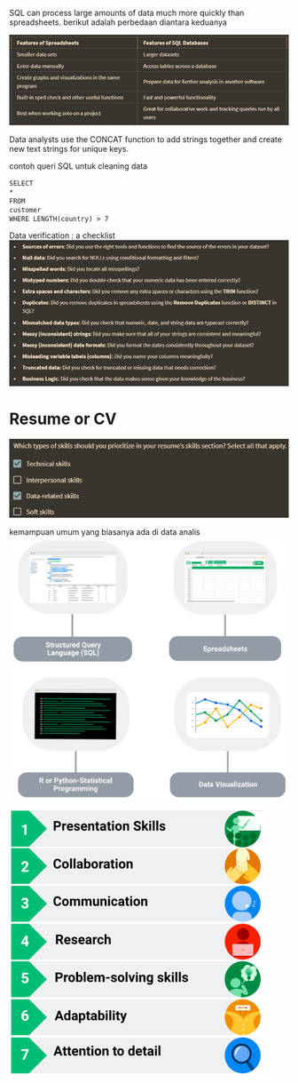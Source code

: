 SQL can process large amounts of data much more quickly than spreadsheets. berikut adalah perbedaan diantara keduanya

![227dfc45714bdde63d6db316ac644a07.png](../../../../_resources/227dfc45714bdde63d6db316ac644a07.png)

Data analysts use the CONCAT function to add strings together and create new text strings for unique keys.

contoh queri SQL untuk cleaning data 

	SELECT 
	*
	FROM
	customer
	WHERE LENGTH(country) > 7
	
	
Data verification :  a checklist
![e32b99dbbaac0776ddf35b294225ff14.png](../../../../_resources/e32b99dbbaac0776ddf35b294225ff14.png)

# Resume or CV
![0895d2cce3ece8310195532a2a3f716d.png](../../../../_resources/0895d2cce3ece8310195532a2a3f716d.png)

kemampuan umum yang biasanya ada di data analis
![164bec3defb6178faecc73ae343388c4.png](../../../../_resources/164bec3defb6178faecc73ae343388c4.png)

![4332c56e7f5afcc22492f0b7d077482d.png](../../../../_resources/4332c56e7f5afcc22492f0b7d077482d.png)